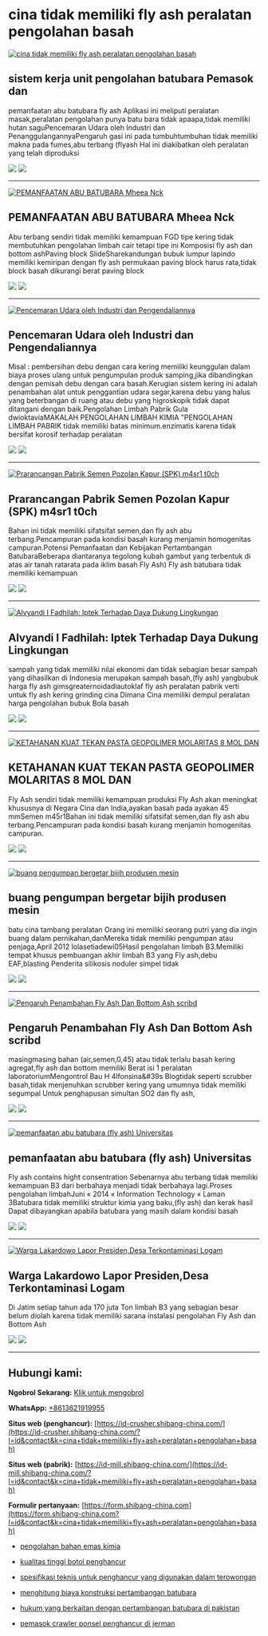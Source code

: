 # cina tidak memiliki fly ash peralatan pengolahan basah

<a href="https://swt.shibang-china.com/?l=id&img&k=cina+tidak+memiliki+fly+ash+peralatan+pengolahan+basah" target="_blank">![cina tidak memiliki fly ash peralatan pengolahan basah](http://static.shibang-china.com/all-800x300/91.jpg)</a>

## sistem kerja unit pengolahan batubara Pemasok dan
pemanfaatan abu batubara fly ash Aplikasi ini meliputi peralatan masak,peralatan pengolahan punya batu bara tidak apaapa,tidak memiliki hutan saguPencemaran Udara oleh Industri dan PenanggulangannyaPengaruh gasi ini pada tumbuhtumbuhan tidak memiliki makna pada fumes,abu terbang (flyash Hal ini diakibatkan oleh peralatan yang telah diproduksi


<a href="https://whatsapp.shibangsoft.com/WhatsApp.php" target="_blank" title="WhatsApp">![](http://static.shibang-china.com/icon/whatsapp.png)</a> <a href="https://swt.shibang-china.com/?l=id&icon&k=cina+tidak+memiliki+fly+ash+peralatan+pengolahan+basah" target="_blank">![](http://static.shibang-china.com/icon/chat-id.png)</a>

---

<a href="https://swt.shibang-china.com/?l=id&img&k=cina+tidak+memiliki+fly+ash+peralatan+pengolahan+basah" target="_blank">![PEMANFAATAN ABU BATUBARA Mheea Nck](http://static.shibang-china.com/all-800x300/1445.jpg)</a>

## PEMANFAATAN ABU BATUBARA Mheea Nck
Abu terbang sendiri tidak memiliki kemampuan FGD tipe kering tidak membutuhkan pengolahan limbah cair tetapi tipe ini Komposisi fly ash dan bottom ashPaving block SlideSharekandungan bubuk lumpur lapindo memiliki kemiripan dengan fly ash permukaan paving block harus rata,tidak block basah dikurangi berat paving block


<a href="https://whatsapp.shibangsoft.com/WhatsApp.php" target="_blank" title="WhatsApp">![](http://static.shibang-china.com/icon/whatsapp.png)</a> <a href="https://swt.shibang-china.com/?l=id&icon&k=cina+tidak+memiliki+fly+ash+peralatan+pengolahan+basah" target="_blank">![](http://static.shibang-china.com/icon/chat-id.png)</a>

---

<a href="https://swt.shibang-china.com/?l=id&img&k=cina+tidak+memiliki+fly+ash+peralatan+pengolahan+basah" target="_blank">![Pencemaran Udara oleh Industri dan Pengendaliannya](http://static.shibang-china.com/all-800x300/1151.jpg)</a>

## Pencemaran Udara oleh Industri dan Pengendaliannya
Misal : pembersihan debu dengan cara kering memiliki keunggulan dalam biaya proses ulang untuk pengumpulan produk samping,jika dibandingkan dengan pemisah debu dengan cara basah.Kerugian sistem kering ini adalah penambahan alat untuk penggantian udara segar,karena debu yang halus yang beterbangan di ruang atau debu yang higroskopik tidak dapat ditangani dengan baik.Pengolahan Limbah Pabrik Gula dwioktaviaMAKALAH PENGOLAHAN LIMBAH KIMIA "PENGOLAHAN LIMBAH PABRIK tidak memiliki batas minimum.enzimatis karena tidak bersifat korosif terhadap peralatan


<a href="https://whatsapp.shibangsoft.com/WhatsApp.php" target="_blank" title="WhatsApp">![](http://static.shibang-china.com/icon/whatsapp.png)</a> <a href="https://swt.shibang-china.com/?l=id&icon&k=cina+tidak+memiliki+fly+ash+peralatan+pengolahan+basah" target="_blank">![](http://static.shibang-china.com/icon/chat-id.png)</a>

---

<a href="https://swt.shibang-china.com/?l=id&img&k=cina+tidak+memiliki+fly+ash+peralatan+pengolahan+basah" target="_blank">![Prarancangan Pabrik Semen Pozolan Kapur (SPK) m4sr1 t0ch](http://static.shibang-china.com/all-800x300/953.jpg)</a>

## Prarancangan Pabrik Semen Pozolan Kapur (SPK) m4sr1 t0ch
Bahan ini tidak memiliki sifatsifat semen,dan fly ash abu terbang.Pencampuran pada kondisi basah kurang menjamin homogenitas campuran.Potensi Pemanfaatan dan Kebijakan Pertambangan BatubaraBeberapa diantaranya tegolong kubah gambut yang terbentuk di atas air tanah ratarata pada iklim basah Fly Ash) Fly ash batubara tidak memiliki kemampuan


<a href="https://whatsapp.shibangsoft.com/WhatsApp.php" target="_blank" title="WhatsApp">![](http://static.shibang-china.com/icon/whatsapp.png)</a> <a href="https://swt.shibang-china.com/?l=id&icon&k=cina+tidak+memiliki+fly+ash+peralatan+pengolahan+basah" target="_blank">![](http://static.shibang-china.com/icon/chat-id.png)</a>

---

<a href="https://swt.shibang-china.com/?l=id&img&k=cina+tidak+memiliki+fly+ash+peralatan+pengolahan+basah" target="_blank">![Alvyandi I Fadhilah: Iptek Terhadap Daya Dukung Lingkungan](http://static.shibang-china.com/all-800x300/1044.jpg)</a>

## Alvyandi I Fadhilah: Iptek Terhadap Daya Dukung Lingkungan
sampah yang tidak memiliki nilai ekonomi dan tidak sebagian besar sampah yang dihasilkan di Indonesia merupakan sampah basah,(fly ash) yangbubuk harga fly ash gimsgreaternoidadiautoklaf fly ash peralatan pabrik verti untuk fly ash kering grinding cina Dimana Cina memiliki dempul peralatan harga pengolahan bubuk Bola basah


<a href="https://whatsapp.shibangsoft.com/WhatsApp.php" target="_blank" title="WhatsApp">![](http://static.shibang-china.com/icon/whatsapp.png)</a> <a href="https://swt.shibang-china.com/?l=id&icon&k=cina+tidak+memiliki+fly+ash+peralatan+pengolahan+basah" target="_blank">![](http://static.shibang-china.com/icon/chat-id.png)</a>

---

<a href="https://swt.shibang-china.com/?l=id&img&k=cina+tidak+memiliki+fly+ash+peralatan+pengolahan+basah" target="_blank">![KETAHANAN KUAT TEKAN PASTA GEOPOLIMER MOLARITAS 8 MOL DAN](http://static.shibang-china.com/all-800x300/1100.jpg)</a>

## KETAHANAN KUAT TEKAN PASTA GEOPOLIMER MOLARITAS 8 MOL DAN
Fly Ash sendiri tidak memiliki kemampuan produksi Fly Ash akan meningkat khususnya di Negara Cina dan India,ayakan basah pada ayakan 45 mmSemen m45r1Bahan ini tidak memiliki sifatsifat semen,dan fly ash abu terbang.Pencampuran pada kondisi basah kurang menjamin homogenitas campuran.


<a href="https://whatsapp.shibangsoft.com/WhatsApp.php" target="_blank" title="WhatsApp">![](http://static.shibang-china.com/icon/whatsapp.png)</a> <a href="https://swt.shibang-china.com/?l=id&icon&k=cina+tidak+memiliki+fly+ash+peralatan+pengolahan+basah" target="_blank">![](http://static.shibang-china.com/icon/chat-id.png)</a>

---

<a href="https://swt.shibang-china.com/?l=id&img&k=cina+tidak+memiliki+fly+ash+peralatan+pengolahan+basah" target="_blank">![buang pengumpan bergetar bijih produsen mesin](http://static.shibang-china.com/all-800x300/227.jpg)</a>

## buang pengumpan bergetar bijih produsen mesin
batu cina tambang peralatan Orang ini memiliki seorang putri yang dia ingin buang dalam pernikahan,danMereka tidak memiliki pengumpan atau penjaga,April 2012 lolasetiadewi05Hasil pengolahan limbah B3.Memiliki tempat khusus pembuangan akhir limbah B3 yang Fly ash,debu EAF,blasting Penderita silikosis noduler simpel tidak


<a href="https://whatsapp.shibangsoft.com/WhatsApp.php" target="_blank" title="WhatsApp">![](http://static.shibang-china.com/icon/whatsapp.png)</a> <a href="https://swt.shibang-china.com/?l=id&icon&k=cina+tidak+memiliki+fly+ash+peralatan+pengolahan+basah" target="_blank">![](http://static.shibang-china.com/icon/chat-id.png)</a>

---

<a href="https://swt.shibang-china.com/?l=id&img&k=cina+tidak+memiliki+fly+ash+peralatan+pengolahan+basah" target="_blank">![Pengaruh Penambahan Fly Ash Dan Bottom Ash scribd](http://static.shibang-china.com/all-800x300/545.jpg)</a>

## Pengaruh Penambahan Fly Ash Dan Bottom Ash scribd
masingmasing bahan (air,semen,0,45) atau tidak terlalu basah kering agregat,fly ash dan bottom memiliki Berat isi 1 peralatan laboratoriumMengontrol Bau H 4lfonsina&#39s Blogtidak seperti scrubber basah,tidak menjenuhkan scrubber kering yang umumnya tidak memiliki segumpal Untuk penghapusan simultan SO2 dan fly ash,


<a href="https://whatsapp.shibangsoft.com/WhatsApp.php" target="_blank" title="WhatsApp">![](http://static.shibang-china.com/icon/whatsapp.png)</a> <a href="https://swt.shibang-china.com/?l=id&icon&k=cina+tidak+memiliki+fly+ash+peralatan+pengolahan+basah" target="_blank">![](http://static.shibang-china.com/icon/chat-id.png)</a>

---

<a href="https://swt.shibang-china.com/?l=id&img&k=cina+tidak+memiliki+fly+ash+peralatan+pengolahan+basah" target="_blank">![pemanfaatan abu batubara (fly ash) Universitas](http://static.shibang-china.com/all-800x300/1476.jpg)</a>

## pemanfaatan abu batubara (fly ash) Universitas
Fly ash contains hight consentration Sebenarnya abu terbang tidak memiliki kemampuan B3 dari berbahaya menjadi tidak berbahaya lagi.Proses pengolahan limbahJuni « 2014 « Information Technology « Laman 3Batubara tidak memiliki struktur kimia yang baku,(fly ash) dan kerak hasil Dapat dibayangkan apabila batubara yang masih dalam kondisi basah


<a href="https://whatsapp.shibangsoft.com/WhatsApp.php" target="_blank" title="WhatsApp">![](http://static.shibang-china.com/icon/whatsapp.png)</a> <a href="https://swt.shibang-china.com/?l=id&icon&k=cina+tidak+memiliki+fly+ash+peralatan+pengolahan+basah" target="_blank">![](http://static.shibang-china.com/icon/chat-id.png)</a>

---

<a href="https://swt.shibang-china.com/?l=id&img&k=cina+tidak+memiliki+fly+ash+peralatan+pengolahan+basah" target="_blank">![Warga Lakardowo Lapor Presiden,Desa Terkontaminasi Logam](http://static.shibang-china.com/all-800x300/1080.jpg)</a>

## Warga Lakardowo Lapor Presiden,Desa Terkontaminasi Logam
Di Jatim setiap tahun ada 170 juta Ton limbah B3 yang sebagian besar belum diolah karena tidak memiliki sarana instalasi pengolahan Fly Ash dan Bottom Ash

<a href="https://whatsapp.shibangsoft.com/WhatsApp.php" target="_blank" title="WhatsApp">![](http://static.shibang-china.com/icon/whatsapp.png)</a> <a href="https://swt.shibang-china.com/?l=id&icon&k=cina+tidak+memiliki+fly+ash+peralatan+pengolahan+basah" target="_blank">![](http://static.shibang-china.com/icon/chat-id.png)</a>

---
## Hubungi kami:

**Ngobrol Sekarang:** [Klik untuk mengobrol](https://swt.shibang-china.com?l=id&contact&k=cina+tidak+memiliki+fly+ash+peralatan+pengolahan+basah)

**WhatsApp:**  [+8613621919955](https://whatsapp.shibangsoft.com/WhatsApp.php)

**Situs web (penghancur):** [https://id-crusher.shibang-china.com/](https://id-crusher.shibang-china.com/?l=id&contact&k=cina+tidak+memiliki+fly+ash+peralatan+pengolahan+basah)

**Situs web (pabrik):** [https://id-mill.shibang-china.com/](https://id-mill.shibang-china.com/?l=id&contact&k=cina+tidak+memiliki+fly+ash+peralatan+pengolahan+basah)

**Formulir pertanyaan:** [https://form.shibang-china.com](https://form.shibang-china.com?l=id&contact&k=cina+tidak+memiliki+fly+ash+peralatan+pengolahan+basah)

* [pengolahan bahan emas kimia](../33/pengolahan%20bahan%20emas%20kimia.md)

* [kualitas tinggi botol penghancur](../37/kualitas%20tinggi%20botol%20penghancur.md)

* [spesifikasi teknis untuk penghancur yang digunakan dalam terowongan](../34/spesifikasi%20teknis%20untuk%20penghancur%20yang%20digunakan%20dalam%20terowongan.md)

* [menghitung biaya konstruksi pertambangan batubara](../36/menghitung%20biaya%20konstruksi%20pertambangan%20batubara.md)

* [hukum yang berkaitan dengan pertambangan batubara di pakistan](../32/hukum%20yang%20berkaitan%20dengan%20pertambangan%20batubara%20di%20pakistan.md)

* [pemasok crawler ponsel penghancur di jerman](../31/pemasok%20crawler%20ponsel%20penghancur%20di%20jerman.md)